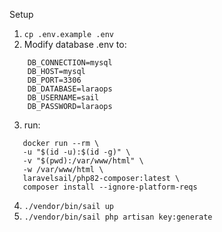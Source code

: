 Setup
1. `cp .env.example .env`
2. Modify database .env to: 
```
    DB_CONNECTION=mysql
    DB_HOST=mysql
    DB_PORT=3306
    DB_DATABASE=laraops
    DB_USERNAME=sail
    DB_PASSWORD=laraops
```
3. run:
```
   docker run --rm \
   -u "$(id -u):$(id -g)" \
   -v "$(pwd):/var/www/html" \
   -w /var/www/html \
   laravelsail/php82-composer:latest \
   composer install --ignore-platform-reqs
   ```
4. `./vendor/bin/sail up`
5. `./vendor/bin/sail php artisan key:generate`
